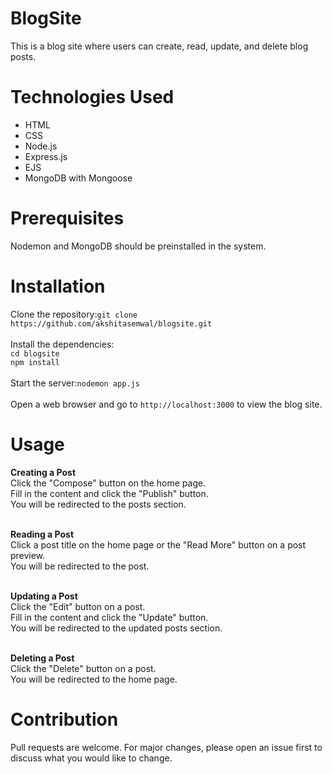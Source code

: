 # BlogSite
This is a blog site where users can create, read, update, and delete blog posts.

# Technologies Used
<ul>
  <li>HTML</li>
  <li>CSS</li>
  <li>Node.js</li>
  <li>Express.js</li>
  <li>EJS</li>
  <li>MongoDB with Mongoose</li>
</ul>  

# Prerequisites

  Nodemon and MongoDB should be preinstalled in the system.

# Installation

  Clone the repository:`git clone https://github.com/akshitasemwal/blogsite.git`<br>
  <br>
  Install the dependencies:<br>`cd blogsite`<br>`npm install`<br>
  <br>
  Start the server:`nodemon app.js`<br><br>
  Open a web browser and go to `http://localhost:3000` to view the blog site.

# Usage
  <b>Creating a Post</b><br>
    Click the "Compose" button on the home page.<br>
    Fill in the content and click the "Publish" button.<br>
    You will be redirected to the posts section.<br><br>

  <b>Reading a Post</b><br>
    Click a post title on the home page or the "Read More" button on a post preview.<br>
    You will be redirected to the post.<br><br>
    
  <b>Updating a Post</b><br>
    Click the "Edit" button on a post.<br>
    Fill in the content and click the "Update" button.<br>
    You will be redirected to the updated posts section.<br><br>
    
  <b>Deleting a Post</b><br>
    Click the "Delete" button on a post.<br>
    You will be redirected to the home page.<br>
    
# Contribution
  Pull requests are welcome. For major changes, please open an issue first to discuss what you would like to change.    
